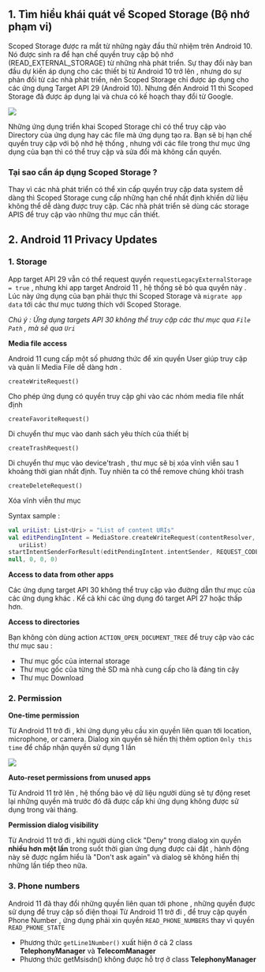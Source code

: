 ## 1. Tìm hiểu khái quát về Scoped Storage (Bộ nhớ phạm vi)

   Scoped Storage được ra mắt từ những ngày đầu thử nhiệm trên Android 10. Nó được sinh ra để hạn chế 
quyền truy cập bộ nhớ (READ_EXTERNAL_STORAGE) từ những nhà phát triển.
Sự thay đổi này ban đầu dự kiến áp dụng cho các thiết bị từ Android 10 trở lên , nhưng do sự phản đối từ
các nhà phát triển, nên Scoped Storage chỉ được áp dụng cho các ứng dụng Target API 29 (Android 10). Nhưng đến Android
11 thì Scoped Storage đã được áp dụng lại và chưa có kế hoạch thay đổi từ Google.

![](https://images.viblo.asia/ec5e4764-8c08-4182-bc18-00b80e4a5f74.png)

   Những ứng dụng triển khai Scoped Storage chỉ có thể truy cập vào Directory của ứng dụng hay các file mà ứng dụng tạo ra.
   Bạn sẽ bị hạn chế quyền truy cập với bộ nhớ hệ thống , nhưng với các file trong thư mục ứng dụng của bạn thì có thể truy cập và sửa đổi 
   mà không cần quyền.
   
###    Tại sao cần áp dụng Scoped Storage ?

   Thay vì các nhà phát triển có thể xin cấp quyền truy cập data system dễ dàng thì Scoped Storage cung cấp những hạn chế 
   nhất định khiến dữ liệu không thể dễ dàng được truy cập. Các nhà phát triển sẽ dùng các storage APIS để truy cập vào những thư mục 
   cần thiết.
   
## 2. Android 11 Privacy Updates

### 1. Storage

   App target API 29 vẫn có thể request quyền  `requestLegacyExternalStorage = true` , nhưng khi app target Android 11 , hệ thống sẽ bỏ qua 
   quyền này . Lúc này ứng dụng của bạn phải thực thi Scoped Storage và `migrate app data` tới các thư mục tương thích với Scoped Storage.
   
*Chú ý : Ứng dụng targets API 30 không thể truy cập các thư mục qua `File Path` , mà sẽ qua `Uri`*
    
**Media file access**

   Android 11 cung cấp một số phương thức để xin quyền User giúp truy cập và quản lí Media File dễ dàng hơn .
   
   `createWriteRequest()`
   
   Cho phép ứng dụng có quyền truy cập ghi vào các nhóm media file nhất định
   
  `createFavoriteRequest()`
  
  Di chuyển thư mục vào danh sách yêu thích của thiết bị
   
   `createTrashRequest()`
   
   Di chuyển thư mục vào device'trash , thư mục sẽ bị xóa vĩnh viễn sau 1 khoảng thời gian nhất định.
   Tuy nhiên ta có thể remove chúng khỏi trash
   
   `createDeleteRequest()`
   
   Xóa vĩnh viễn thư mục 
   
  Syntax sample :
 ```Kotlin
val uriList: List<Uri> = "List of content URIs"
 val editPendingIntent = MediaStore.createWriteRequest(contentResolver,
    uriList)
startIntentSenderForResult(editPendingIntent.intentSender, REQUEST_CODE,
null, 0, 0, 0)
```
   
  **Access to data from other apps**
  
  Các ứng dụng target API 30 không thể truy cập vào đường dẫn thư mục của các ứng dụng khác . Kể cả khi các ứng dụng đó target API 27 hoặc thấp 
  hơn.
  
 **Access to directories**
 
 Bạn không còn dùng action `ACTION_OPEN_DOCUMENT_TREE` để truy cập vào các thư mục sau :
 - Thư mục gốc của internal storage
 - Thư mục gốc của từng thẻ SD mà nhà cung cấp cho là đáng tin cậy
 - Thư mục Download

### 2. Permission

 **One-time permission**
 
 Từ Android 11 trở đi , khi ứng dụng yêu cầu xin quyền liên quan tới location, microphone, or camera. Dialog xin quyền sẽ hiển thị thêm option
 `Only this time` để chấp nhận quyền sử dụng 1 lần 
 
 ![](https://images.viblo.asia/ae2a3475-2d4f-4eaf-9130-361479928fad.png)

**Auto-reset permissions from unused apps**

Từ Android 11 trở lên , hệ thống bảo vệ dữ liệu người dùng sẽ tự động reset lại những quyền mà trước đó đã được cấp khi ứng dụng không được
sử dụng trong vài tháng.

**Permission dialog visibility**

Từ Android 11 trở đi , khi người dùng click "Deny" trong dialog xin quyền **nhiều hơn một lần** trong suốt thời gian ứng dụng được cài đặt , hành động
này sẽ được ngầm hiểu là "Don't ask again" và dialog sẽ không hiển thị những lần tiếp theo nữa.

### 3. Phone numbers

Android 11 đã thay đổi những quyền liên quan tới phone , những quyền được sử dụng để truy cập số điện thoại
Từ Android 11 trở đi , để truy cập quyền Phone Number , ứng dụng phải xin quyền `READ_PHONE_NUMBERS` thay vì quyền `READ_PHONE_STATE`

- Phương thức `getLine1Number()` xuất hiện ở cả 2 class **TelephonyManager** và **TelecomManager**
- Phương thức getMsisdn() không được hỗ trợ ở class **TelephonyManager**